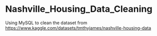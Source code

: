 # Nashville_Housing_Data_Cleaning
Using MySQL to clean the dataset from https://www.kaggle.com/datasets/tmthyjames/nashville-housing-data
